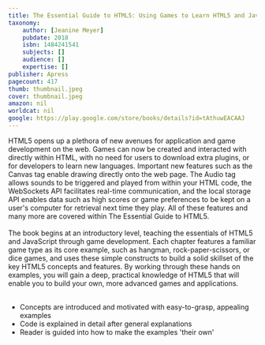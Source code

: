 ```yaml
---
title: The Essential Guide to HTML5: Using Games to Learn HTML5 and JavaScript
taxonomy:
	author: [Jeanine Meyer]
	pubdate: 2018
	isbn: 1484241541
	subjects: []
	audience: []
	expertise: []
publisher: Apress
pagecount: 417
thumb: thumbnail.jpeg
cover: thumbnail.jpeg
amazon: nil
worldcat: nil
google: https://play.google.com/store/books/details?id=tAthuwEACAAJ
---
```

HTML5 opens up a plethora of new avenues for application and game development on the web. Games can now be created and interacted with directly within HTML, with no need for users to download extra plugins, or for developers to learn new languages. Important new features such as the Canvas tag enable drawing directly onto the web page. The Audio tag allows sounds to be triggered and played from within your HTML code, the WebSockets API facilitates real-time communication, and the local storage API enables data such as high scores or game preferences to be kept on a user's computer for retrieval next time they play. All of these features and many more are covered within The Essential Guide to HTML5.<br><br>The book begins at an introductory level, teaching the essentials of HTML5 and JavaScript through game development. Each chapter features a familiar game type as its core example, such as hangman, rock-paper-scissors, or dice games, and uses these simple constructs to build a solid skillset of the key HTML5 concepts and features. By working through these hands on examples, you will gain a deep, practical knowledge of HTML5 that will enable you to build your own, more advanced games and applications. <br><br><ul> <li>Concepts are introduced and motivated with easy-to-grasp, appealing examples </li> <li>Code is explained in detail after general explanations </li> <li>Reader is guided into how to make the examples 'their own' </li></ul>